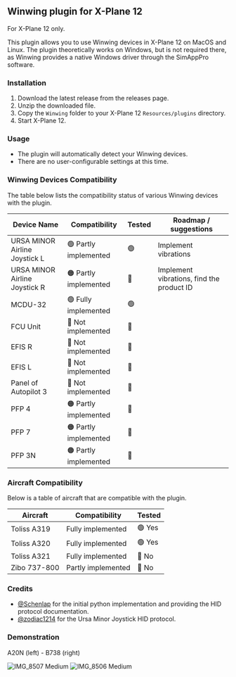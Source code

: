 ## Winwing plugin for X-Plane 12

For X-Plane 12 only.

This plugin allows you to use Winwing devices in X-Plane 12 on MacOS and Linux.
The plugin theoretically works on Windows, but is not required there, as Winwing provides a native Windows driver through the SimAppPro software.

### Installation

1. Download the latest release from the releases page.
2. Unzip the downloaded file.
3. Copy the `Winwing` folder to your X-Plane 12 `Resources/plugins` directory.
4. Start X-Plane 12.

### Usage

- The plugin will automatically detect your Winwing devices.
- There are no user-configurable settings at this time.

### Winwing Devices Compatibility

The table below lists the compatibility status of various Winwing devices with the plugin.

| Device Name                   | Compatibility         | Tested | Roadmap / suggestions                     |
| ----------------------------- | --------------------- | ------ | ----------------------------------------- |
| URSA MINOR Airline Joystick L | 🟢 Partly implemented | 🟢     | Implement vibrations                      |
| URSA MINOR Airline Joystick R | 🟠 Partly implemented | 🔴     | Implement vibrations, find the product ID |
| MCDU-32                       | 🟢 Fully implemented  | 🟢     |                                           |
| FCU Unit                      | 🔴 Not implemented    | 🔴     |                                           |
| EFIS R                        | 🔴 Not implemented    | 🔴     |                                           |
| EFIS L                        | 🔴 Not implemented    | 🔴     |                                           |
| Panel of Autopilot 3          | 🔴 Not implemented    | 🔴     |                                           |
| PFP 4                         | 🟠 Partly implemented | 🔴     |                                           |
| PFP 7                         | 🟠 Partly implemented | 🔴     |                                           |
| PFP 3N                        | 🟠 Partly implemented | 🔴     |                                           |

### Aircraft Compatibility

Below is a table of aircraft that are compatible with the plugin.

| Aircraft     | Compatibility      | Tested |
| ------------ | ------------------ | ------ |
| Toliss A319  | Fully implemented  | 🟢 Yes |
| Toliss A320  | Fully implemented  | 🟢 Yes |
| Toliss A321  | Fully implemented  | 🔴 No  |
| Zibo 737-800 | Partly implemented | 🔴 No  |

### Credits

- [@Schenlap](https://github.com/schenlap) for the initial python implementation and providing the HID protocol documentation.
- [@zodiac1214](https://github.com/zodiac1214) for the Ursa Minor Joystick HID protocol.

### Demonstration
A20N (left) - B738 (right)

![IMG_8507 Medium](https://github.com/user-attachments/assets/75d4e3e0-af9e-488f-bd5e-2d834bea110d)
![IMG_8506 Medium](https://github.com/user-attachments/assets/8f5750e2-f913-479a-9f7a-6e3d6c31382d)

